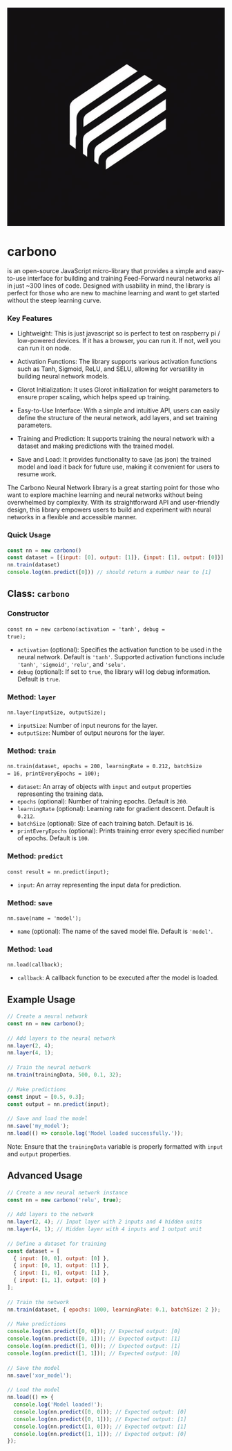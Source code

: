 ![carbono logo](https://raw.githubusercontent.com/appvoid/carbono/main/logo.jpeg)
# carbono
is an open-source JavaScript micro-library that provides a simple and easy-to-use interface for building and training Feed-Forward neural networks all in just ~300 lines of code. Designed with usability in mind, the library is perfect for those who are new to machine learning and want to get started without the steep learning curve.

### Key Features

- Lightweight: This is just javascript so is perfect to test on raspberry pi / low-powered devices. If it has a browser, you can run it. If not, well you can run it on node.

- Activation Functions: The library supports various activation functions such as Tanh, Sigmoid, ReLU, and SELU, allowing for versatility in building neural network models.

- Glorot Initialization: It uses Glorot initialization for weight parameters to ensure proper scaling, which helps speed up training.

- Easy-to-Use Interface: With a simple and intuitive API, users can easily define the structure of the neural network, add layers, and set training parameters.

- Training and Prediction: It supports training the neural network with a dataset and making predictions with the trained model.

- Save and Load: It provides functionality to save (as json) the trained model and load it back for future use, making it convenient for users to resume work.

The Carbono Neural Network library is a great starting point for those who want to explore machine learning and neural networks without being overwhelmed by complexity. With its straightforward API and user-friendly design, this library empowers users to build and experiment with neural networks in a flexible and accessible manner.

### Quick Usage
``` javascript
const nn = new carbono()
const dataset = [{input: [0], output: [1]}, {input: [1], output: [0]}]
nn.train(dataset)
console.log(nn.predict([0])) // should return a number near to [1]
```

<h2>Class: <code>carbono</code></h2>

<h3>Constructor</h3>

<code>const nn = new carbono(activation = 'tanh', debug = true);</code>

  <ul>
    <li><code>activation</code> (optional): Specifies the activation function to be used in the neural network. Default is <code>'tanh'</code>. Supported activation functions include <code>'tanh'</code>, <code>'sigmoid'</code>, <code>'relu'</code>, and <code>'selu'</code>.</li>
    <li><code>debug</code> (optional): If set to <code>true</code>, the library will log debug information. Default is <code>true</code>.</li>
  </ul>

  <h3>Method: <code>layer</code></h3>

<code>nn.layer(inputSize, outputSize);</code>

  <ul>
    <li><code>inputSize</code>: Number of input neurons for the layer.</li>
    <li><code>outputSize</code>: Number of output neurons for the layer.</li>
  </ul>

  <h3>Method: <code>train</code></h3>

<code>nn.train(dataset, epochs = 200, learningRate = 0.212, batchSize = 16, printEveryEpochs = 100);</code>

  <ul>
    <li><code>dataset</code>: An array of objects with <code>input</code> and <code>output</code> properties representing the training data.</li>
    <li><code>epochs</code> (optional): Number of training epochs. Default is <code>200</code>.</li>
    <li><code>learningRate</code> (optional): Learning rate for gradient descent. Default is <code>0.212</code>.</li>
    <li><code>batchSize</code> (optional): Size of each training batch. Default is <code>16</code>.</li>
    <li><code>printEveryEpochs</code> (optional): Prints training error every specified number of epochs. Default is <code>100</code>.</li>
  </ul>

  <h3>Method: <code>predict</code></h3>

<code>const result = nn.predict(input);</code>

  <ul>
    <li><code>input</code>: An array representing the input data for prediction.</li>
  </ul>

  <h3>Method: <code>save</code></h3>

<code>nn.save(name = 'model');</code>

  <ul>
  <li><code>name</code> (optional): The name of the saved model file. Default is <code>'model'</code>.</li>
  </ul>

  <h3>Method: <code>load</code></h3>

<code>nn.load(callback);</code>

  <ul>
    <li><code>callback</code>: A callback function to be executed after the model is loaded.</li>
  </ul>

  <h2>Example Usage</h2>

``` javascript
// Create a neural network
const nn = new carbono();

// Add layers to the neural network
nn.layer(2, 4);
nn.layer(4, 1);

// Train the neural network
nn.train(trainingData, 500, 0.1, 32);

// Make predictions
const input = [0.5, 0.3];
const output = nn.predict(input);

// Save and load the model
nn.save('my_model');
nn.load(() => console.log('Model loaded successfully.'));
```

<p>Note: Ensure that the <code>trainingData</code> variable is properly formatted with <code>input</code> and <code>output</code> properties.</p>

  <h2>Advanced Usage</h2>

``` javascript
// Create a new neural network instance
const nn = new carbono('relu', true);

// Add layers to the network
nn.layer(2, 4); // Input layer with 2 inputs and 4 hidden units
nn.layer(4, 1); // Hidden layer with 4 inputs and 1 output unit

// Define a dataset for training
const dataset = [
  { input: [0, 0], output: [0] },
  { input: [0, 1], output: [1] },
  { input: [1, 0], output: [1] },
  { input: [1, 1], output: [0] }
];

// Train the network
nn.train(dataset, { epochs: 1000, learningRate: 0.1, batchSize: 2 });

// Make predictions
console.log(nn.predict([0, 0])); // Expected output: [0]
console.log(nn.predict([0, 1])); // Expected output: [1]
console.log(nn.predict([1, 0])); // Expected output: [1]
console.log(nn.predict([1, 1])); // Expected output: [0]

// Save the model
nn.save('xor_model');

// Load the model
nn.load(() => {
  console.log('Model loaded!');
  console.log(nn.predict([0, 0])); // Expected output: [0]
  console.log(nn.predict([0, 1])); // Expected output: [1]
  console.log(nn.predict([1, 0])); // Expected output: [1]
  console.log(nn.predict([1, 1])); // Expected output: [0]
});
```
